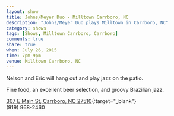 ```yaml
---
layout: show
title: Johns/Meyer Duo - Milltown Carrboro, NC
description: "Johns/Meyer Duo plays Milltown in Carrboro, NC"
category: shows
tags: [Shows, Milltown Carrboro, Carrboro]
comments: true
share: true
when: July 26, 2015
time: 7pm-9pm
venue: Milltown Carrboro, NC
---
```


Nelson and Eric will hang out and play jazz on the patio.

Fine food, an excellent beer selection, and groovy Brazilian jazz.

[307 E Main St, Carrboro, NC 27510](https://www.google.com/maps/place/Milltown/@35.910968,-79.068081,17z/data=!3m1!4b1!4m2!3m1!1s0x89acc31eed515cbf:0x4d5f4d78f9bda54c){:target="_blank"}
<br/>
(919) 968-2460
